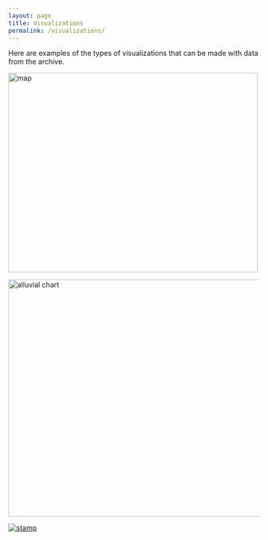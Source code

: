 ```yaml
---
layout: page
title: Visualizations
permalink: /visualizations/
---
```


Here are examples of the types of visualizations that can be made with data from the archive.






<a href="http://arcg.is/1Xv1HL">
<img src="../img/map1.jpg" style="width:500;height:400;" title="map" alt="map">
</a>


<a href="../img/alluvial.jpg"><img src="../img/alluvial.jpg" style="width:550px;height:475;" title="alluvial chart" alt="alluvial chart">
</a>

<a href="../img/ProkStamp.jpeg">
<img src="../img/ProkStamp.jpeg"  title="Hi! It's me, Serge!" alt="stamp"/>
</a>
